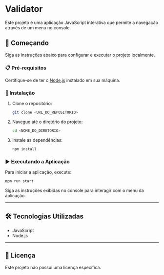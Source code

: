 # Validator

Este projeto é uma aplicação JavaScript interativa que permite a navegação através de um menu no console.

## 🚀 Começando

Siga as instruções abaixo para configurar e executar o projeto localmente.

### 📋 Pré-requisitos

Certifique-se de ter o [Node.js](https://nodejs.org) instalado em sua máquina.

### 🔧 Instalação

1. Clone o repositório:
   ```bash
   git clone <URL_DO_REPOSITORIO>
   ```
2. Navegue até o diretório do projeto:
   ```bash
   cd <NOME_DO_DIRETORIO>
   ```
3. Instale as dependências:
   ```bash
   npm install
   ```

### ▶️ Executando a Aplicação

Para iniciar a aplicação, execute:

```bash
npm run start
```

Siga as instruções exibidas no console para interagir com o menu da aplicação.

---

## 🛠️ Tecnologias Utilizadas

- JavaScript
- Node.js

---

## 📄 Licença

Este projeto não possui uma licença específica.
